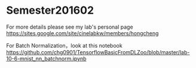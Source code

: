 # Semester201602

For more details please see my lab's personal page
https://sites.google.com/site/cinelabkw/members/hongcheng


For Batch Normalization，look at this notebook
https://github.com/chg0901/TensorflowBasicFromDLZoo/blob/master/lab-10-6-mnist_nn_batchnorm.ipynb

